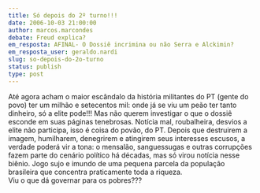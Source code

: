 ```yaml
---
title: Só depois do 2º turno!!!
date: 2006-10-03 21:00:00
author: marcos.marcondes
debate: Freud explica?
em_resposta: AFINAL- O Dossiê incrimina ou não Serra e Alckimin?
em_resposta_user: geraldo.nardi
slug: so-depois-do-2o-turno
status: publish 
type: post
---
```


Até agora acham o maior escândalo da história militantes do PT (gente do povo) ter um milhão e setecentos mil: onde já se viu um peão ter tanto dinheiro, só a elite pode!!! Mas não querem investigar o que o dossiê esconde em suas páginas tenebrosas. Notícia mal, roubalheira, desvios a elite não participa, isso é coisa do povão, do PT. Depois que destruirem a imagem, humilharem, denegrirem e atingirem seus interesses escusos, a verdade poderá vir a tona: o mensalão, sanguessugas e outras corrupções fazem parte do cenário político há décadas, mas só virou notícia nesse biênio. Jogo sujo e imundo de uma pequena parcela da população brasileira que concentra praticamente toda a riqueza.  
Viu o que dá governar para os pobres???  
  

